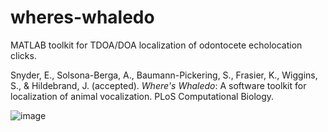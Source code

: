 # wheres-whaledo

MATLAB toolkit for TDOA/DOA localization of odontocete echolocation clicks.

Snyder, E., Solsona-Berga, A., Baumann-Pickering, S., Frasier, K., Wiggins, S., & Hildebrand, J. (accepted). _Where's Whaledo_: A software toolkit for localization of animal vocalization. PLoS Computational Biology.

![image](https://github.com/MarineBioAcousticsRC/wheres-whaledo/assets/81193849/62bdb210-e149-4160-99ec-9168aea2de89)
